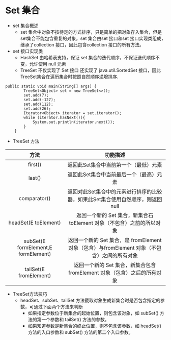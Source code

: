 # Set 集合

- set 集合概述
  - set 集合中对象不按待定的方式排序，只是简单的把对象存入集合，但是set集合不能包含重复的对象，set 集合由set 接口和set 接口实现类组成，继承了collection 接口，因此包含collection 接口的所有方法。
- set 接口实现类
  - HashSet 由哈希表支持，保证 set 集合的迭代顺序，不保证迭代顺序不变，允许使用 null 元素
  - TreeSet 不仅实现了 Set 接口 还实现了 java.util.SortedSet 接口，因此 TreeSet集合在遍历集合时按照自然顺序递增排序.

```
public static void main(String[] args) {
        TreeSet<Object> set = new TreeSet<>();
        set.add(7);
        set.add(-127);
        set.add(112);
        set.add(26);
        Iterator<Object> iterator = set.iterator();
        while (iterator.hasNext()){
            System.out.println(iterator.next());
        }
    }
```

- TreeSet 方法

|方法|功能描述|
|:--:|:--:|
|first()|返回此Set集合中当前第一个（最低）元素|
|last()|返回此Set集合中当前最后一个（最高）元素|
|comparator()|返回对此Set集合中的元素进行排序的比较器，如果此Set集合使用自然顺序，则返回 null|
|headSet(E toElement)|返回一个新的 Set 集合，新集合石 toElement 对象（不包含）之前的所以对象|
|subSet(E formElement,E formElement)|返回一个新的 Set 集合，是 fromElement 对象（包含）与fromElement 对象（不包含）之间的所有对象|
|tailSet(E fromElement)|返回一个新的 Set 集合，新集合包含 fromElement 对象（包含）之后的所有对象|

- TreeSet方法技巧
  - headSet、subSet、tailSet 方法截取对象生成新集合时是否包含指定的参数，可通过下面两个方法来判断
    - 如果指定参数位于新集合的起始位置，则包含该对象，如 subSet() 方法的第一个参数和 tailSet() 方法的参数。
    - 如果知道参数是新集合的终止位置，则不包含该参数，如 headSet() 方法的入口参数和 subSet() 方法的第二个入口参数。
